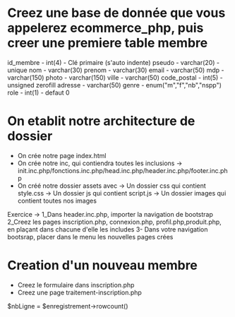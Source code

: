 
# Creez une base de donnée que vous appelerez ecommerce_php, puis creer une premiere table membre

id_membre - int(4) - Clé primaire (s'auto indente)
pseudo - varchar(20) - unique
nom - varchar(30)
prenom - varchar(30)
email - varchar(50)
mdp - varchar(150)
photo - varchar(150)
ville - varchar(50)
code_postal - int(5) - unsigned zerofill
adresse - varchar(50)
genre - enum("m","f","nb","nspp")
role - int(1) - defaut 0


# On etablit notre architecture de dossier

- On crée notre page index.html
- On crée notre inc, qui contiendra toutes les inclusions
    -> init.inc.php/fonctions.inc.php/head.inc.php/header.inc.php/footer.inc.php
- On créé notre dossier assets avec
    -> Un dossier css qui contient style.css
    -> Un dossier js qui contient script.js
    -> Un dossier images qui contient toutes nos images


Exercice -> 
    1_Dans header.inc.php, importer la navigation de bootstrap
    2_Creez les pages inscription.php, connexion.php, profil.php,produit.php, en plaçant dans chacune d'elle les includes
    3- Dans votre navigation bootsrap, placer dans le menu les nouvelles pages crées


# Creation d'un nouveau membre 

- Creez le formulaire dans inscription.php
- Creez une page traitement-inscription.php

$nbLigne = $enregistrement->rowcount()